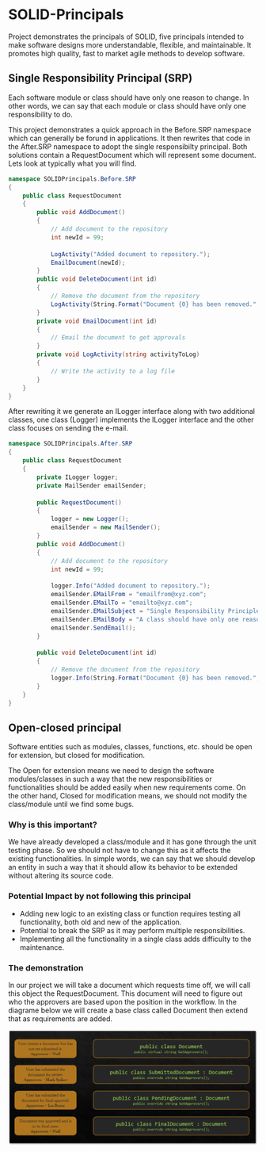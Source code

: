 # SOLID-Principals
Project demonstrates the principals of SOLID, five principals intended to make software designs more understandable, flexible, and maintainable.  It promotes high quality, fast to market agile methods to develop software.  
## Single Responsibility Principal (SRP)
Each software module or class should have only one reason to change. In other words, we can say that each module or class should have only one responsibility to do.

This project demonstrates a quick approach in the Before.SRP namespace which can generally be forund in applications. It then rewrites that code in the After.SRP namespace to adopt the single responsibilty principal.  Both solutions contain a RequestDocument which will represent some document.  Lets look at typically what you will find.

```c#
namespace SOLIDPrincipals.Before.SRP
{
    public class RequestDocument
    {
        public void AddDocument()
        {
            // Add document to the repository
            int newId = 99;

            LogActivity("Added document to repository.");
            EmailDocument(newId);
        }
        public void DeleteDocument(int id)
        {
            // Remove the document from the repository
            LogActivity(String.Format("Document {0} has been removed.", id));
        }
        private void EmailDocument(int id)
        {
            // Email the document to get approvals
        }
        private void LogActivity(string activityToLog)
        {
            // Write the activity to a log file
        }
    }
}
```

After rewriting it we generate an ILogger interface along with two additional classes, one class (Logger) implements the ILogger interface and the other class focuses on sending the e-mail.  

```c#
namespace SOLIDPrincipals.After.SRP
{
    public class RequestDocument
    {
        private ILogger logger;
        private MailSender emailSender;

        public RequestDocument()
        {
            logger = new Logger();
            emailSender = new MailSender();
        }
        public void AddDocument()
        {
            // Add document to the repository
            int newId = 99;

            logger.Info("Added document to repository.");
            emailSender.EMailFrom = "emailfrom@xyz.com";
            emailSender.EMailTo = "emailto@xyz.com";
            emailSender.EMailSubject = "Single Responsibility Principle";
            emailSender.EMailBody = "A class should have only one reason to change";
            emailSender.SendEmail();
        }

        public void DeleteDocument(int id)
        {
            // Remove the document from the repository
            logger.Info(String.Format("Document {0} has been removed.", id));
        }
    }
}
```
## Open-closed principal
Software entities such as modules, classes, functions, etc. should be open for extension, but closed for modification.

The Open for extension means we need to design the software modules/classes in such a way that the new responsibilities or functionalities should be added easily when new requirements come. On the other hand, Closed for modification means, we should not modify the class/module until we find some bugs.

### Why is this important? 
We have already developed a class/module and it has gone through the unit testing phase. So we should not have to change this as it affects the existing functionalities. In simple words, we can say that we should develop an entity in such a way that it should allow its behavior to be extended without altering its source code.

### Potential Impact by not following this principal
* Adding new logic to an existing class or function requires testing all functionality, both old and new of the application.  
* Potential to break the SRP as it may perform multiple responsibilities.
* Implementing all the functionality in a single class adds difficulty to the maintenance.

### The demonstration
In our project we will take a document which requests time off, we will call this object the RequestDocument.  This document will need to figure out who the approvers are based upon the position in the workflow.  In the diagrame below we will create a base class called Document then extend that as requirements are added.  

![Open-closed Principal (OCP) Example](https://github.com/mspiker/SOLID-Principals/blob/master/SOLIDPrincipals/blob/OCP-1.png?raw=true)
